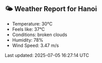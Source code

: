 <!-- WEATHER-START -->
## 🌤 Weather Report for Hanoi

- Temperature: 30°C
- Feels like: 37°C
- Conditions: broken clouds
- Humidity: 78%
- Wind Speed: 3.47 m/s

Last updated: 2025-07-05 16:27:14 UTC
<!-- WEATHER-END -->

